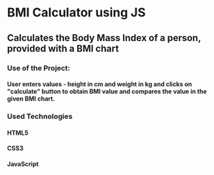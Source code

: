 # BMI Calculator using JS
## Calculates the Body Mass Index of a person, provided with a BMI chart

### Use of the Project:
#### User enters values - height in cm and weight in kg and clicks on "calculate" button to obtain BMI value and compares the value in the given BMI chart.

### Used Technologies
#### HTML5
#### CSS3
#### JavaScript
